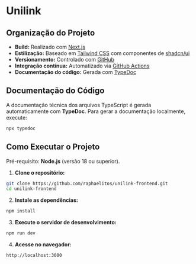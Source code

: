 # Unilink

## Organização do Projeto

* **Build:** Realizado com [Next.js](https://nextjs.org/)
* **Estilização:** Baseado em [Tailwind CSS](https://tailwindcss.com/) com componentes de [shadcn/ui](https://ui.shadcn.com/)
* **Versionamento:** Controlado com [GitHub](https://github.com/)
* **Integração contínua:** Automatizado via [GitHub Actions](https://docs.github.com/pt/actions)
* **Documentação do código:** Gerada com [TypeDoc](https://typedoc.org/)

## Documentação do Código

A documentação técnica dos arquivos TypeScript é gerada automaticamente com **TypeDoc**. Para gerar a documentação localmente, execute:

```bash
npx typedoc
```

## Como Executar o Projeto

Pré-requisito: **Node.js** (versão 18 ou superior).

1. **Clone o repositório:**

```bash
git clone https://github.com/raphaelitos/unilink-frontend.git
cd unilink-frontend
```

2. **Instale as dependências:**

```bash
npm install
```

3. **Execute o servidor de desenvolvimento:**

```bash
npm run dev
```

4. **Acesse no navegador:**

```
http://localhost:3000
```
